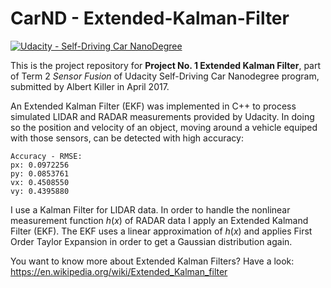 # CarND - Extended-Kalman-Filter

[![Udacity - Self-Driving Car NanoDegree](https://s3.amazonaws.com/udacity-sdc/github/shield-carnd.svg)](http://www.udacity.com/drive)

This is the project repository for **Project No. 1 Extended Kalman Filter**, part of Term 2 _Sensor Fusion_ of Udacity Self-Driving Car Nanodegree program, submitted by Albert Killer in April 2017. 

An Extended Kalman Filter (EKF) was implemented in C++ to process simulated LIDAR and RADAR measurements provided by Udacity. In doing so the position and velocity of an object, moving around a vehicle equiped with those sensors, can be detected with high accuracy:

```
Accuracy - RMSE:
px: 0.0972256
py: 0.0853761
vx: 0.4508550
vy: 0.4395880
```
I use a Kalman Filter for LIDAR data. In order to handle the nonlinear measurement function _h_(_x_) of RADAR data I apply an Extended Kalmand Filter (EKF). The EKF uses a linear approximation of _h_(_x_) and applies First Order Taylor Expansion in order to get a Gaussian distribution again.    

You want to know more about Extended Kalman Filters? Have a look: https://en.wikipedia.org/wiki/Extended_Kalman_filter
